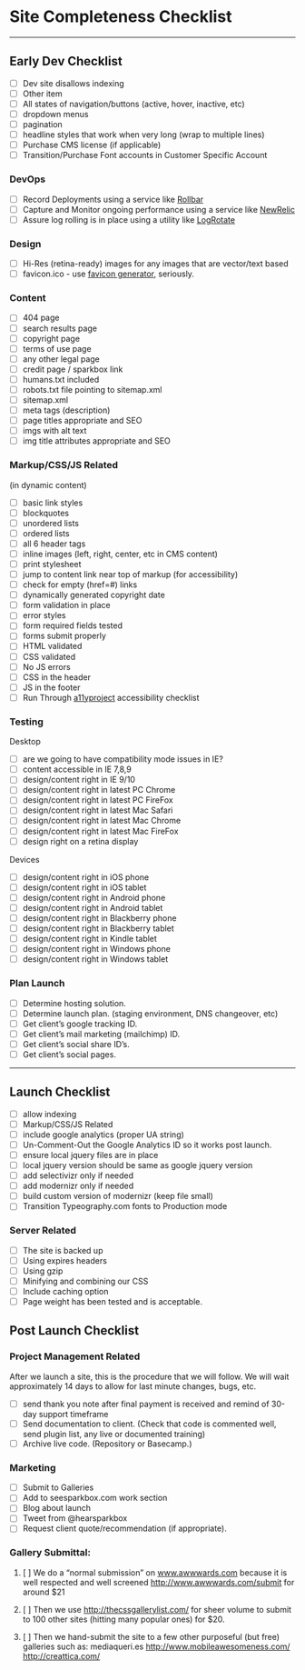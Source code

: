 # Site Completeness Checklist

---

## Early Dev Checklist 

* [ ] Dev site disallows indexing
* [ ] Other item
* [ ] All states of navigation/buttons (active, hover, inactive, etc)
* [ ] dropdown menus
* [ ] pagination
* [ ] headline styles that work when very long (wrap to multiple lines)
* [ ] Purchase CMS license (if applicable)
* [ ] Transition/Purchase Font accounts in Customer Specific Account

### DevOps

* [ ] Record Deployments using a service like [Rollbar]
* [ ] Capture and Monitor ongoing performance using a service like [NewRelic]
* [ ] Assure log rolling is in place using a utility like [LogRotate]

### Design

* [ ] Hi-Res (retina-ready) images for any images that are vector/text
based
* [ ] favicon.ico - use [favicon generator](http://realfavicongenerator.net), seriously.

### Content

* [ ] 404 page
* [ ] search results page
* [ ] copyright page
* [ ] terms of use page
* [ ] any other legal page
* [ ] credit page / sparkbox link
* [ ] humans.txt included
* [ ] robots.txt file pointing to sitemap.xml
* [ ] sitemap.xml
* [ ] meta tags (description)
* [ ] page titles appropriate and SEO
* [ ] imgs with alt text
* [ ] img title attributes appropriate and SEO

### Markup/CSS/JS Related

(in dynamic content)
* [ ] basic link styles
* [ ] blockquotes
* [ ] unordered lists
* [ ] ordered lists
* [ ] all 6 header tags
* [ ] inline images (left, right, center, etc in CMS content)
* [ ] print stylesheet
* [ ] jump to content link near top of markup (for accessibility)
* [ ] check for empty (href=#) links
* [ ] dynamically generated copyright date
* [ ] form validation in place
* [ ] error styles
* [ ] form required fields tested
* [ ] forms submit properly
* [ ] HTML validated
* [ ] CSS validated
* [ ] No JS errors
* [ ] CSS in the header
* [ ] JS in the footer
* [ ] Run Through [a11yproject](http://a11yproject.com/checklist.html) accessibility checklist

### Testing

Desktop
* [ ] are we going to have compatibility mode issues in IE?
* [ ] content accessible in IE 7,8,9
* [ ] design/content right in IE 9/10
* [ ] design/content right in latest PC Chrome
* [ ] design/content right in latest PC FireFox
* [ ] design/content right in latest Mac Safari
* [ ] design/content right in latest Mac Chrome
* [ ] design/content right in latest Mac FireFox
* [ ] design right on a retina display

Devices
* [ ] design/content right in iOS phone
* [ ] design/content right in iOS tablet
* [ ] design/content right in Android phone
* [ ] design/content right in Android tablet
* [ ] design/content right in Blackberry phone
* [ ] design/content right in Blackberry tablet
* [ ] design/content right in Kindle tablet
* [ ] design/content right in Windows phone
* [ ] design/content right in Windows tablet

###  Plan Launch

* [ ] Determine hosting solution.
* [ ] Determine launch plan. (staging environment, DNS changeover, etc)
* [ ] Get client’s google tracking ID.
* [ ] Get client’s mail marketing (mailchimp) ID.
* [ ] Get client’s social share ID’s.
* [ ] Get client’s social pages.

---

## Launch Checklist

* [ ] allow indexing
* [ ] Markup/CSS/JS Related
* [ ] include google analytics (proper UA string)
* [ ] Un-Comment-Out the Google Analytics ID so it works post launch.
* [ ] ensure local jquery files are in place
* [ ] local jquery version should be same as google jquery version
* [ ] add selectivizr only if needed
* [ ] add modernizr only if needed
* [ ] build custom version of modernizr (keep file small)
* [ ] Transition Typeography.com fonts to Production mode

### Server Related

* [ ] The site is backed up
* [ ] Using expires headers
* [ ] Using gzip
* [ ] Minifying and combining our CSS
* [ ] Include caching option
* [ ] Page weight has been tested and is acceptable.

## Post Launch Checklist

### Project Management Related

After we launch a site, this is the procedure that we will follow. We
will wait approximately 14 days to allow for last minute changes,
bugs, etc.

* [ ] send thank you note after final payment is received and remind of
    30-day support timeframe
* [ ] Send documentation to client. (Check that code is commented well,
    send plugin list, any live or documented training)
* [ ] Archive live code. (Repository or Basecamp.)

### Marketing

* [ ] Submit to Galleries
* [ ] Add to seesparkbox.com work section
* [ ] Blog about launch
* [ ] Tweet from @hearsparkbox
* [ ] Request client quote/recommendation (if appropriate).

### Gallery Submittal:

1. [ ] We do a “normal submission” on www.awwwards.com because
it is well respected and well screened
http://www.awwwards.com/submit
for around $21

2. [ ] Then we use http://thecssgallerylist.com/ for sheer volume to
submit to 100 other sites (hitting many popular ones) for $20.

3. [ ] Then we hand-submit the site to a few other purposeful (but free)
galleries such as:
mediaqueri.es
http://www.mobileawesomeness.com/
http://creattica.com/


[Rollbar]: https://rollbar.com
[NewRelic]: https://newrelic.com
[LogRotate]: https://support.rackspace.com/how-to/understanding-logrotate-utility/
